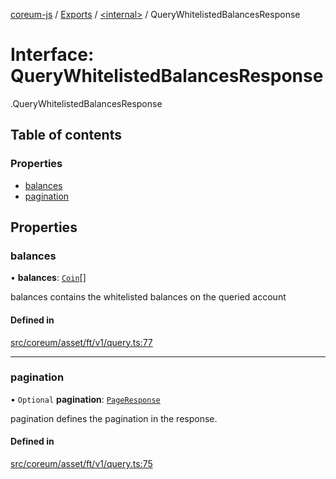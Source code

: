 [coreum-js](../README.md) / [Exports](../modules.md) / [<internal\>](../modules/internal_.md) / QueryWhitelistedBalancesResponse

# Interface: QueryWhitelistedBalancesResponse

[<internal>](../modules/internal_.md).QueryWhitelistedBalancesResponse

## Table of contents

### Properties

- [balances](internal_.QueryWhitelistedBalancesResponse.md#balances)
- [pagination](internal_.QueryWhitelistedBalancesResponse.md#pagination)

## Properties

### balances

• **balances**: [`Coin`](../modules/internal_.md#coin)[]

balances contains the whitelisted balances on the queried account

#### Defined in

[src/coreum/asset/ft/v1/query.ts:77](https://github.com/CooperFoundation/coreum-js/blob/1aa4fb5/src/coreum/asset/ft/v1/query.ts#L77)

___

### pagination

• `Optional` **pagination**: [`PageResponse`](../modules/internal_.md#pageresponse-3)

pagination defines the pagination in the response.

#### Defined in

[src/coreum/asset/ft/v1/query.ts:75](https://github.com/CooperFoundation/coreum-js/blob/1aa4fb5/src/coreum/asset/ft/v1/query.ts#L75)
